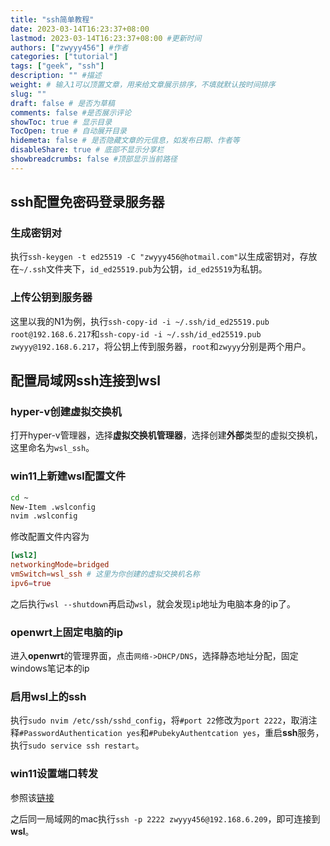```yaml
---
title: "ssh简单教程"
date: 2023-03-14T16:23:37+08:00
lastmod: 2023-03-14T16:23:37+08:00 #更新时间
authors: ["zwyyy456"] #作者
categories: ["tutorial"]
tags: ["geek", "ssh"]
description: "" #描述
weight: # 输入1可以顶置文章，用来给文章展示排序，不填就默认按时间排序
slug: ""
draft: false # 是否为草稿
comments: false #是否展示评论
showToc: true # 显示目录
TocOpen: true # 自动展开目录
hidemeta: false # 是否隐藏文章的元信息，如发布日期、作者等
disableShare: true # 底部不显示分享栏
showbreadcrumbs: false #顶部显示当前路径
---
```

## ssh配置免密码登录服务器
### 生成密钥对
执行`ssh-keygen -t ed25519 -C "zwyyy456@hotmail.com"`以生成密钥对，存放在`~/.ssh`文件夹下，`id_ed25519.pub`为公钥，`id_ed25519`为私钥。

### 上传公钥到服务器
这里以我的N1为例，执行`ssh-copy-id -i ~/.ssh/id_ed25519.pub root@192.168.6.217`和`ssh-copy-id -i ~/.ssh/id_ed25519.pub zwyyy@192.168.6.217`，将公钥上传到服务器，`root`和`zwyyy`分别是两个用户。

## 配置局域网ssh连接到wsl
### hyper-v创建虚拟交换机
打开hyper-v管理器，选择**虚拟交换机管理器**，选择创建**外部**类型的虚拟交换机，这里命名为`wsl_ssh`。

### win11上新建wsl配置文件
```sh
cd ~
New-Item .wslconfig
nvim .wslconfig
```
修改配置文件内容为
```toml
[wsl2]
networkingMode=bridged
vmSwitch=wsl_ssh # 这里为你创建的虚拟交换机名称
ipv6=true
```
之后执行`wsl --shutdown`再启动`wsl`，就会发现`ip`地址为电脑本身的ip了。

### openwrt上固定电脑的ip
进入**openwrt**的管理界面，点击`网络->DHCP/DNS`，选择静态地址分配，固定windows笔记本的ip

### 启用wsl上的ssh
执行`sudo nvim /etc/ssh/sshd_config`，将`#port 22`修改为`port 2222`，取消注释`#PasswordAuthentication yes`和`#PubekyAuthentcation yes`，重启**ssh**服务，执行`sudo service ssh restart`。

### win11设置端口转发
参照该[链接](https://blog.csdn.net/lcuwb/article/details/82885920)

之后同一局域网的mac执行`ssh -p 2222 zwyyy456@192.168.6.209`，即可连接到**wsl**。
